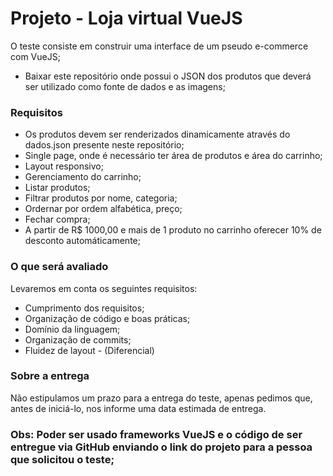 # Projeto - Loja virtual VueJS

O teste consiste em construir uma interface de um pseudo e-commerce com VueJS;

* Baixar este repositório onde possui o JSON dos produtos que deverá ser utilizado como fonte de dados e as imagens;
### Requisitos
* Os produtos devem ser renderizados dinamicamente através do dados.json presente neste repositório;
* Single page, onde é necessário ter área de produtos e área do carrinho;
* Layout responsivo;
* Gerenciamento do carrinho;
* Listar produtos;
* Filtrar produtos por nome, categoria;
* Ordernar por ordem alfabética, preço;
* Fechar compra;
* A partir de R$ 1000,00 e mais de 1 produto no carrinho oferecer 10% de desconto automáticamente;

### O que será avaliado
Levaremos em conta os seguintes requisitos:
* Cumprimento dos requisitos;
* Organização de código e boas práticas;
* Domínio da linguagem;
* Organização de commits;
* Fluidez de layout - (Diferencial)

### Sobre a entrega
Não estipulamos um prazo para a entrega do teste, apenas pedimos que, antes de iniciá-lo, nos informe uma data estimada de entrega.

### Obs: Poder ser usado frameworks VueJS e o código de ser entregue via GitHub enviando o link do projeto para a pessoa que solicitou o teste;
